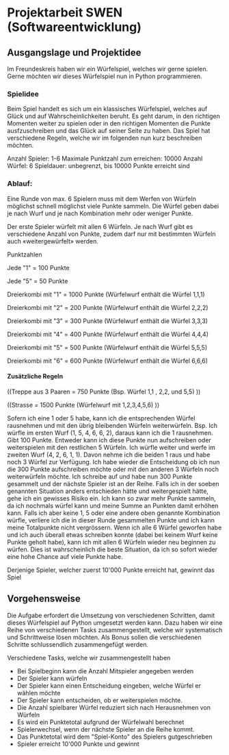 # Projektarbeit SWEN (Softwareentwicklung)


## Ausgangslage und Projektidee

Im Freundeskreis haben wir ein Würfelspiel, welches wir gerne spielen. Gerne möchten wir dieses Würfelspiel nun in Python programmieren.

### Spielidee 

Beim Spiel handelt es sich um ein klassisches Würfelspiel, welches auf Glück und auf Wahrscheinlichkeiten beruht. Es geht darum, in den richtigen Momenten weiter zu spielen oder in den richtigen Momenten die Punkte ausfzuschreiben und das Glück auf seiner Seite zu haben. Das Spiel hat verschiedene Regeln, welche wir im folgenden nun kurz beschreiben möchten.

Anzahl Spieler: 1-6
Maximale Punktzahl zum erreichen: 10000
Anzahl Würfel: 6
Spieldauer: unbegrenzt, bis 10000 Punkte erreicht sind


### Ablauf:

Eine Runde von max. 6 Spielern muss mit dem Werfen von Würfeln möglichst schnell möglichst viele Punkte sammeln. Die Würfel geben dabei je nach Wurf und je nach Kombination mehr oder weniger Punkte.

Der erste Spieler würfelt mit allen 6 Würfeln. Je nach Wurf gibt es verschiedene Anzahl von Punkte, zudem darf nur mit bestimmten Würfeln auch «weitergewürfelt» werden.

Punktzahlen

Jede "1" = 100 Punkte

Jede "5" = 50 Punkte 

Dreierkombi mit "1" = 1000 Punkte   (Würfelwurf enthält die Würfel 1,1,1)

Dreierkombi mit "2" = 200 Punkte    (Würfelwurf enthält die Würfel 2,2,2)

Dreierkombi mit "3" = 300 Punkte    (Würfelwurf enthält die Würfel 3,3,3)

Dreierkombi mit "4" = 400 Punkte    (Würfelwurf enthält die Würfel 4,4,4)

Dreierkombi mit "5" = 500 Punkte    (Würfelwurf enthält die Würfel 5,5,5)

Dreierkombi mit "6" = 600 Punkte    (Würfelwurf enthält die Würfel 6,6,6)


#### Zusätzliche Regeln

((Treppe aus 3 Paaren = 750 Punkte    (Bsp. Würfel 1,1 , 2,2, und 5,5) ))

((Strasse             = 1500 Punkte   (Würfelwurf mit 1,2,3,4,5,6) ))


Sofern ich eine 1 oder 5 habe, kann ich die entsprechenden Würfel rausnehmen und mit den übrig bleibenden Würfeln weiterwürfeln. Bsp. Ich würfle im ersten Wurf (1, 5, 4, 6, 6, 2), daraus kann ich die 1 rausnehmen. Gibt 100 Punkte. Entweder kann ich diese Punkte nun aufschreiben oder weiterspielen mit den restlichen 5 Würfeln. Ich würfle weiter und werfe im zweiten Wurf (4, 2, 6, 1, 1). Davon nehme ich die beiden 1 raus und habe noch 3 Würfel zur Verfügung. Ich habe wieder die Entscheidung ob ich nun die 300 Punkte aufschreiben möchte oder mit den anderen 3 Würfeln noch weiterwürfeln möchte. Ich schreibe auf und habe nun 300 Punkte gesammelt und der nächste Spieler ist an der Reihe. Falls ich in der soeben genannten Situation anders entschieden hätte und weitergespielt hätte, gehe ich ein gewisses Risiko ein. Ich kann so zwar mehr Punkte sammeln, da ich nochmals würfel kann und meine Summe an Punkten damit erhöhen kann. Falls ich aber keine 1, 5 oder eine andere oben genannte Kombination würfle, verliere ich die in dieser Runde gesammelten Punkte und ich kann meine Totalpunkte nicht vergrössern. Wenn ich alle 6 Würfel geworfen habe und ich auch überall etwas schreiben konnte (dabei bei keinem Wurf keine Punkte geholt habe), kann ich mit allen 6 Würfeln wieder neu beginnen zu würfen. Dies ist wahrscheinlich die beste Situation, da ich so sofort wieder eine hohe Chance auf viele Punkte habe.

Derjenige Spieler, welcher zuerst 10'000 Punkte erreicht hat, gewinnt das Spiel



## Vorgehensweise

Die Aufgabe erfordert die Umsetzung von verschiedenen Schritten, damit dieses Würfelspiel auf Python umgesetzt werden kann. Dazu haben wir eine Reihe von verschiedenen Tasks zusammengestellt, welche wir systematisch und Schrittweise lösen möchten. Als Bonus sollen die verschiedenen Schritte schlussendlich zusammengefügt werden.

Verschiedene Tasks, welche wir zusammengestellt haben
- Bei Spielbeginn kann die Anzahl Mitspieler angegeben werden
- Der Spieler kann würfeln
- Der Spieler  kann einen Entscheidung eingeben, welche Würfel er wählen möchte
- Der Spieler kann entscheiden, ob er weiterspielen möchte.
- Die Anzahl spielbarer Würfel reduziert sich nach Herausnehmen von Würfeln
- Es wird ein Punktetotal aufgrund der Würfelwahl berechnet
- Spielerwechsel, wenn der nächste Spieler an die Reihe kommt.
- Das Punktetotal wird dem "Spiel-Konto" des Spielers gutgeschrieben
- Spieler erreicht 10'000 Punkte und gewinnt
